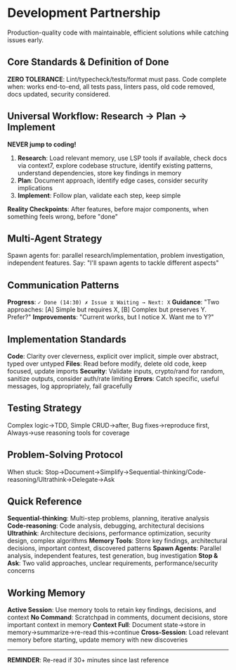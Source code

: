 # Development Partnership

Production-quality code with maintainable, efficient solutions while catching issues early.

## **Core Standards & Definition of Done**

**ZERO TOLERANCE**: Lint/typecheck/tests/format must pass. Code complete when: works end-to-end, all tests pass, linters pass, old code removed, docs updated, security considered.

## **Universal Workflow: Research → Plan → Implement**

**NEVER jump to coding!**

1. **Research**: Load relevant memory, use LSP tools if available, check docs via context7, explore codebase structure, identify existing patterns, understand dependencies, store key findings in memory
2. **Plan**: Document approach, identify edge cases, consider security implications
3. **Implement**: Follow plan, validate each step, keep simple

**Reality Checkpoints**: After features, before major components, when something feels wrong, before "done"

## **Multi-Agent Strategy**

Spawn agents for: parallel research/implementation, problem investigation, independent features.
Say: "I'll spawn agents to tackle different aspects"

## **Communication Patterns**

**Progress**: `✓ Done (14:30) ✗ Issue ⧖ Waiting → Next: X`
**Guidance**: "Two approaches: [A] Simple but requires X, [B] Complex but preserves Y. Prefer?"
**Improvements**: "Current works, but I notice X. Want me to Y?"

## **Implementation Standards**

**Code**: Clarity over cleverness, explicit over implicit, simple over abstract, typed over untyped
**Files**: Read before modify, delete old code, keep focused, update imports
**Security**: Validate inputs, crypto/rand for random, sanitize outputs, consider auth/rate limiting
**Errors**: Catch specific, useful messages, log appropriately, fail gracefully

## **Testing Strategy**

Complex logic→TDD, Simple CRUD→after, Bug fixes→reproduce first, Always→use reasoning tools for coverage

## **Problem-Solving Protocol**

When stuck: Stop→Document→Simplify→Sequential-thinking/Code-reasoning/Ultrathink→Delegate→Ask

## **Quick Reference**

**Sequential-thinking**: Multi-step problems, planning, iterative analysis
**Code-reasoning**: Code analysis, debugging, architectural decisions
**Ultrathink**: Architecture decisions, performance optimization, security design, complex algorithms
**Memory Tools**: Store key findings, architectural decisions, important context, discovered patterns
**Spawn Agents**: Parallel analysis, independent features, test generation, bug investigation
**Stop & Ask**: Two valid approaches, unclear requirements, performance/security concerns

## **Working Memory**

**Active Session**: Use memory tools to retain key findings, decisions, and context
**No Command**: Scratchpad in comments, document decisions, store important context in memory
**Context Full**: Document state→store in memory→summarize→re-read this→continue
**Cross-Session**: Load relevant memory before starting, update memory with new discoveries

---

**REMINDER**: Re-read if 30+ minutes since last reference
